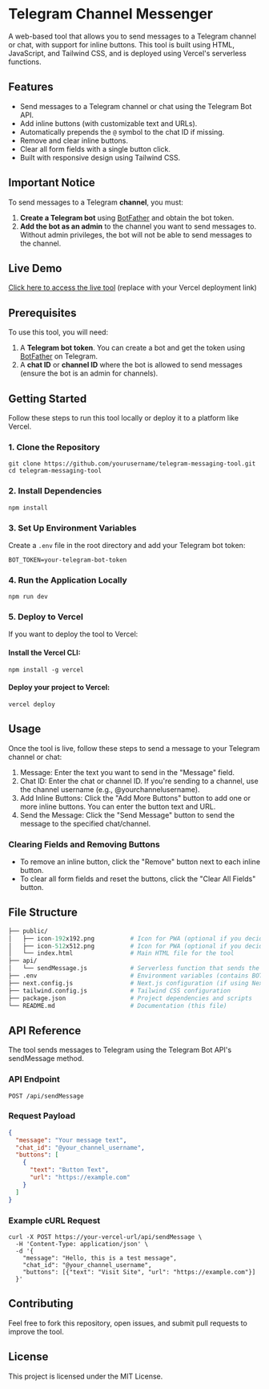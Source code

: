# Telegram Channel Messenger

A web-based tool that allows you to send messages to a Telegram channel or chat, with support for inline buttons. This tool is built using HTML, JavaScript, and Tailwind CSS, and is deployed using Vercel's serverless functions.

## Features

- Send messages to a Telegram channel or chat using the Telegram Bot API.
- Add inline buttons (with customizable text and URLs).
- Automatically prepends the `@` symbol to the chat ID if missing.
- Remove and clear inline buttons.
- Clear all form fields with a single button click.
- Built with responsive design using Tailwind CSS.

## Important Notice
To send messages to a Telegram **channel**, you must:
1. **Create a Telegram bot** using [BotFather](https://t.me/botfather) and obtain the bot token.
2. **Add the bot as an admin** to the channel you want to send messages to. Without admin privileges, the bot will not be able to send messages to the channel.

## Live Demo

[Click here to access the live tool](#) (replace with your Vercel deployment link)

## Prerequisites

To use this tool, you will need:

1. A **Telegram bot token**. You can create a bot and get the token using [BotFather](https://t.me/botfather) on Telegram.
2. A **chat ID** or **channel ID** where the bot is allowed to send messages (ensure the bot is an admin for channels).

## Getting Started

Follow these steps to run this tool locally or deploy it to a platform like Vercel.

### 1. Clone the Repository

```
git clone https://github.com/yourusername/telegram-messaging-tool.git
cd telegram-messaging-tool
```

### 2. Install Dependencies

```
npm install
```

### 3. Set Up Environment Variables

Create a `.env` file in the root directory and add your Telegram bot token:

```
BOT_TOKEN=your-telegram-bot-token
```

### 4. Run the Application Locally

```
npm run dev
```

### 5. Deploy to Vercel

If you want to deploy the tool to Vercel:

#### Install the Vercel CLI:

```
npm install -g vercel
```

#### Deploy your project to Vercel:

```
vercel deploy
```

## Usage

Once the tool is live, follow these steps to send a message to your Telegram channel or chat:

1. Message: Enter the text you want to send in the "Message" field.
2. Chat ID: Enter the chat or channel ID. If you're sending to a channel, use the channel username (e.g., @yourchannelusername).
3. Add Inline Buttons: Click the "Add More Buttons" button to add one or more inline buttons. You can enter the button text and URL.
4. Send the Message: Click the "Send Message" button to send the message to the specified chat/channel.

### Clearing Fields and Removing Buttons

- To remove an inline button, click the "Remove" button next to each inline button.
- To clear all form fields and reset the buttons, click the "Clear All Fields" button.


## File Structure

```graphql
├── public/
│   ├── icon-192x192.png          # Icon for PWA (optional if you decide to add PWA features)
│   ├── icon-512x512.png          # Icon for PWA (optional if you decide to add PWA features)
│   └── index.html                # Main HTML file for the tool
├── api/
│   └── sendMessage.js            # Serverless function that sends the message to Telegram
├── .env                          # Environment variables (contains BOT_TOKEN)
├── next.config.js                # Next.js configuration (if using Next.js)
├── tailwind.config.js            # Tailwind CSS configuration
├── package.json                  # Project dependencies and scripts
└── README.md                     # Documentation (this file)
```

## API Reference

The tool sends messages to Telegram using the Telegram Bot API's sendMessage method.

### API Endpoint

```
POST /api/sendMessage
```

### Request Payload

```json
{
  "message": "Your message text",
  "chat_id": "@your_channel_username",
  "buttons": [
    {
      "text": "Button Text",
      "url": "https://example.com"
    }
  ]
}
```

### Example cURL Request
```
curl -X POST https://your-vercel-url/api/sendMessage \
  -H 'Content-Type: application/json' \
  -d '{
    "message": "Hello, this is a test message",
    "chat_id": "@your_channel_username",
    "buttons": [{"text": "Visit Site", "url": "https://example.com"}]
  }'
```


## Contributing
Feel free to fork this repository, open issues, and submit pull requests to improve the tool.

## License
This project is licensed under the MIT License.